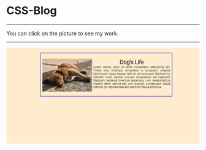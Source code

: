 # CSS-Blog

<hr>
You can click on the picture to see my work.
<hr>
<a href="https://asknksk.github.io/CSS-Blog/"> <img src="./img/output.jpg" alt=""></a>
